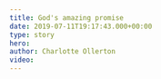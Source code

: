 ```yaml
---
title: God's amazing promise
date: 2019-07-11T19:17:43.000+00:00
type: story
hero: 
author: Charlotte Ollerton
video: 
---
```

